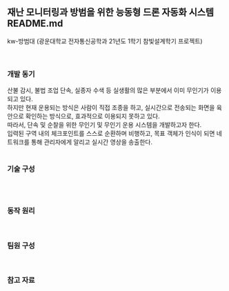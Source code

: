
## 재난 모니터링과 방범을 위한 능동형 드론 자동화 시스템 README.md
kw-방범대 (광운대학교 전자통신공학과 21년도 1학기 참빛설계학기 프로젝트)


<br>

### 개발 동기
산불 감시, 불법 조업 단속, 실종자 수색 등 실생활의 많은 부분에서 이미 무인기가 이용되고 있다.
<br>
하지만 현재 운용되는 방식은 사람이 직접 조종을 하고, 실시간으로 전송되는 화면을 육안으로 확인하는 방식으로, 효과적으로 이용되지 못하고 있다.
<br>
따라서, 단속 및 순찰을 위한 무인기 및 무인기 운용 시스템을 개발하고자 한다.
<br>
입력된 구역 내의 체크포인트를 스스로 순환하며 비행하고, 목표 객체가 인식이 되면 네트워크를 통해 관리자에게 알리고 실시간 영상을 송출한다.
<br>
<br>

### 기술 구성


<br>
<br>

### 동작 원리


<br>

### 팀원 구성


<br>

### 참고 자료


